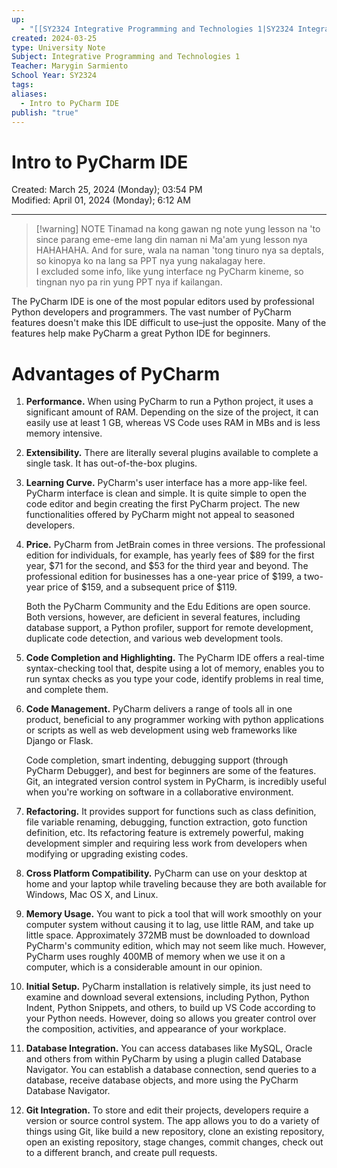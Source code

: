 ```yaml
---
up:
  - "[[SY2324 Integrative Programming and Technologies 1|SY2324 Integrative Programming and Technologies 1]]"
created: 2024-03-25
type: University Note
Subject: Integrative Programming and Technologies 1
Teacher: Marygin Sarmiento
School Year: SY2324
tags: 
aliases:
  - Intro to PyCharm IDE
publish: "true"
---
```

# Intro to PyCharm IDE
Created: March 25, 2024 (Monday); 03:54 PM </br>
Modified: April 01, 2024 (Monday); 6:12 AM
***

> [!warning] NOTE
> Tinamad na kong gawan ng note yung lesson na 'to since parang eme-eme lang din naman ni Ma'am yung lesson nya HAHAHAHA. And for sure, wala na naman 'tong tinuro nya sa deptals, so kinopya ko na lang sa PPT nya yung nakalagay here. </br>
> I excluded some info, like yung interface ng PyCharm kineme, so tingnan nyo pa rin yung PPT nya if kailangan.


The PyCharm IDE is one of the most popular editors used by professional Python developers and programmers. The vast number of PyCharm features doesn't make this IDE difficult to use–just the opposite. Many of the features help make PyCharm a great Python IDE for beginners.


# Advantages of PyCharm

1. **Performance.** When using PyCharm to run a Python project, it uses a significant amount of RAM. Depending on the size of the project, it can easily use at least 1 GB, whereas VS Code uses RAM in MBs and is less memory intensive.
2. **Extensibility.** There are literally several plugins available to complete a single task. It has out-of-the-box plugins.
3. **Learning Curve.** PyCharm's user interface has a more app-like feel. PyCharm interface is clean and simple. It is quite simple to open the code editor and begin creating the first PyCharm project. The new functionalities offered by PyCharm might not appeal to seasoned developers.
4. **Price.** PyCharm from JetBrain comes in three versions. The professional edition for individuals, for example, has yearly fees of \$89 for the first year, \$71 for the second, and \$53 for the third year and beyond. The professional edition for businesses has a one-year price of \$199, a two-year price of \$159, and a subsequent price of \$119.

	Both the PyCharm Community and the Edu Editions are open source. Both versions, however, are deficient in several features, including database support, a Python profiler, support for remote development, duplicate code detection, and various web development tools.

5. **Code Completion and Highlighting.** The PyCharm IDE offers a real-time syntax-checking tool that, despite using a lot of memory, enables you to run syntax checks as you type your code, identify problems in real time, and complete them.
6. **Code Management.** PyCharm delivers a range of tools all in one product, beneficial to any programmer working with python applications or scripts as well as web development using web frameworks like Django or Flask.

	Code completion, smart indenting, debugging support (through PyCharm Debugger), and best for beginners are some of the features. Git, an integrated version control system in PyCharm, is incredibly useful when you're working on software in a collaborative environment.

7. **Refactoring.** It provides support for functions such as class definition, file variable renaming, debugging, function extraction, goto function definition, etc. Its refactoring feature is extremely powerful, making development simpler and requiring less work from developers when modifying or upgrading existing codes.
8. **Cross Platform Compatibility.** PyCharm can use on your desktop at home and your laptop while traveling because they are both available for Windows, Mac OS X, and Linux.
9. **Memory Usage.** You want to pick a tool that will work smoothly on your computer system without causing it to lag, use little RAM, and take up little space. Approximately 372MB must be downloaded to download PyCharm's community edition, which may not seem like much. However, PyCharm uses roughly 400MB of memory when we use it on a computer, which is a considerable amount in our opinion.
10. **Initial Setup.** PyCharm installation is relatively simple, its just need to examine and download several extensions, including Python, Python Indent, Python Snippets, and others, to build up VS Code according to your Python needs. However, doing so allows you greater control over the composition, activities, and appearance of your workplace.
11. **Database Integration.** You can access databases like MySQL, Oracle and others from within PyCharm by using a plugin called Database Navigator. You can establish a database connection, send queries to a database, receive database objects, and more using the PyCharm Database Navigator.
12. **Git Integration.** To store and edit their projects, developers require a version or source control system. The app allows you to do a variety of things using Git, like build a new repository, clone an existing repository, open an existing repository, stage changes, commit changes, check out to a different branch, and create pull requests.